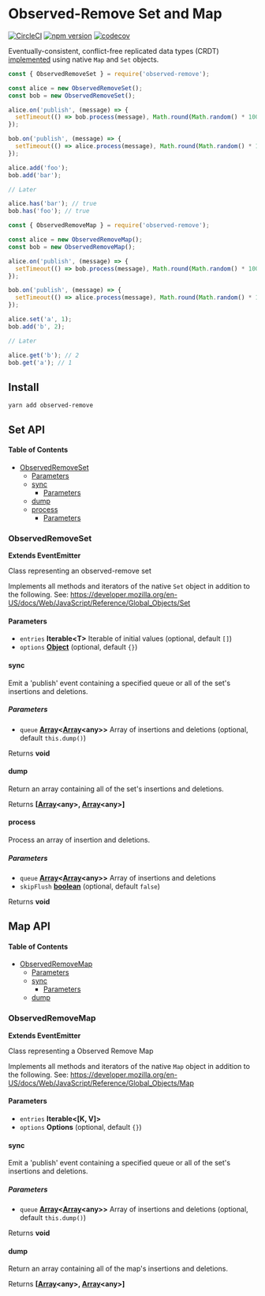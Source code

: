 # Observed-Remove Set and Map

[![CircleCI](https://circleci.com/gh/wehriam/observed-remove.svg?style=svg)](https://circleci.com/gh/wehriam/observed-remove) [![npm version](https://badge.fury.io/js/observed-remove.svg)](http://badge.fury.io/js/observed-remove) [![codecov](https://codecov.io/gh/wehriam/observed-remove/branch/master/graph/badge.svg)](https://codecov.io/gh/wehriam/observed-remove)

Eventually-consistent, conflict-free replicated data types (CRDT) [implemented](https://github.com/wehriam/observed-remove/blob/master/src/index.js) using native `Map` and `Set` objects.

```js
const { ObservedRemoveSet } = require('observed-remove');

const alice = new ObservedRemoveSet();
const bob = new ObservedRemoveSet();

alice.on('publish', (message) => {
  setTimeout(() => bob.process(message), Math.round(Math.random() * 1000));
});

bob.on('publish', (message) => {
  setTimeout(() => alice.process(message), Math.round(Math.random() * 1000));
});

alice.add('foo');
bob.add('bar');

// Later

alice.has('bar'); // true
bob.has('foo'); // true
```

```js
const { ObservedRemoveMap } = require('observed-remove');

const alice = new ObservedRemoveMap();
const bob = new ObservedRemoveMap();

alice.on('publish', (message) => {
  setTimeout(() => bob.process(message), Math.round(Math.random() * 1000));
});

bob.on('publish', (message) => {
  setTimeout(() => alice.process(message), Math.round(Math.random() * 1000));
});

alice.set('a', 1);
bob.add('b', 2);

// Later

alice.get('b'); // 2
bob.get('a'); // 1
```

## Install

`yarn add observed-remove`

## Set API

<!-- Generated by documentation.js. Update this documentation by updating the source code. -->

#### Table of Contents

-   [ObservedRemoveSet](#observedremoveset)
    -   [Parameters](#parameters)
    -   [sync](#sync)
        -   [Parameters](#parameters-1)
    -   [dump](#dump)
    -   [process](#process)
        -   [Parameters](#parameters-2)

### ObservedRemoveSet

**Extends EventEmitter**

Class representing an observed-remove set

Implements all methods and iterators of the native `Set` object in addition to the following.
See: <https://developer.mozilla.org/en-US/docs/Web/JavaScript/Reference/Global_Objects/Set>

#### Parameters

-   `entries` **Iterable&lt;T>** Iterable of initial values (optional, default `[]`)
-   `options` **[Object](https://developer.mozilla.org/docs/Web/JavaScript/Reference/Global_Objects/Object)**  (optional, default `{}`)

#### sync

Emit a 'publish' event containing a specified queue or all of the set's insertions and deletions.

##### Parameters

-   `queue` **[Array](https://developer.mozilla.org/docs/Web/JavaScript/Reference/Global_Objects/Array)&lt;[Array](https://developer.mozilla.org/docs/Web/JavaScript/Reference/Global_Objects/Array)&lt;any>>** Array of insertions and deletions (optional, default `this.dump()`)

Returns **void** 

#### dump

Return an array containing all of the set's insertions and deletions.

Returns **\[[Array](https://developer.mozilla.org/docs/Web/JavaScript/Reference/Global_Objects/Array)&lt;any>, [Array](https://developer.mozilla.org/docs/Web/JavaScript/Reference/Global_Objects/Array)&lt;any>]** 

#### process

Process an array of insertion and deletions.

##### Parameters

-   `queue` **[Array](https://developer.mozilla.org/docs/Web/JavaScript/Reference/Global_Objects/Array)&lt;[Array](https://developer.mozilla.org/docs/Web/JavaScript/Reference/Global_Objects/Array)&lt;any>>** Array of insertions and deletions
-   `skipFlush` **[boolean](https://developer.mozilla.org/docs/Web/JavaScript/Reference/Global_Objects/Boolean)**  (optional, default `false`)

Returns **void** 

## Map API

<!-- Generated by documentation.js. Update this documentation by updating the source code. -->

#### Table of Contents

-   [ObservedRemoveMap](#observedremovemap)
    -   [Parameters](#parameters)
    -   [sync](#sync)
        -   [Parameters](#parameters-1)
    -   [dump](#dump)

### ObservedRemoveMap

**Extends EventEmitter**

Class representing a Observed Remove Map

Implements all methods and iterators of the native `Map` object in addition to the following.
See: <https://developer.mozilla.org/en-US/docs/Web/JavaScript/Reference/Global_Objects/Map>

#### Parameters

-   `entries` **Iterable&lt;\[K, V]>** 
-   `options` **Options**  (optional, default `{}`)

#### sync

Emit a 'publish' event containing a specified queue or all of the set's insertions and deletions.

##### Parameters

-   `queue` **[Array](https://developer.mozilla.org/docs/Web/JavaScript/Reference/Global_Objects/Array)&lt;[Array](https://developer.mozilla.org/docs/Web/JavaScript/Reference/Global_Objects/Array)&lt;any>>** Array of insertions and deletions (optional, default `this.dump()`)

Returns **void** 

#### dump

Return an array containing all of the map's insertions and deletions.

Returns **\[[Array](https://developer.mozilla.org/docs/Web/JavaScript/Reference/Global_Objects/Array)&lt;any>, [Array](https://developer.mozilla.org/docs/Web/JavaScript/Reference/Global_Objects/Array)&lt;any>]** 

